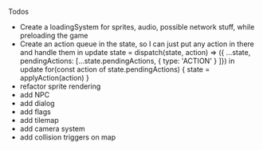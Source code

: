 Todos
* Create a loadingSystem for sprites, audio, possible network stuff, while preloading the game
* Create an action queue in the state, so I can just put any action in there and handle them in update
    state = dispatch(state, action) => ({ ...state, pendingActions: [...state.pendingActions, { type: 'ACTION' } ]})
    in update
    for(const action of state.pendingActions) { state = applyAction(action) }
* refactor sprite rendering
* add NPC
* add dialog
* add flags
* add tilemap
* add camera system
* add collision triggers on map
